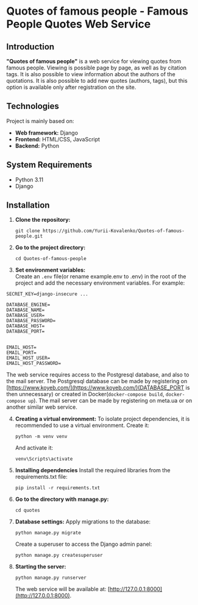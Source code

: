 
# **Quotes of famous people** - Famous People Quotes Web Service

## Introduction
**"Quotes of famous people"** is a web service for viewing quotes from famous people. Viewing is possible page by page, as well as by citation tags. It is also possible to view information about the authors of the quotations. It is also possible to add new quotes (authors, tags), but this option is available only after registration on the site.

## Technologies
Project is mainly based on:
- **Web framework:** Django  
- **Frontend:** HTML/CSS, JavaScript  
- **Backend:** Python 

## System Requirements
- Python 3.11
- Django


## Installation
1. **Clone the repository:**
   ```
   git clone https://github.com/Yurii-Kovalenko/Quotes-of-famous-people.git
   ```

2. **Go to the project directory:**
   ```
   cd Quotes-of-famous-people
   ```

3. **Set environment variables:**  
   Create an ```.env``` file(or rename example.env to .env) in the root of the project and add the necessary environment variables. For example:
```
SECRET_KEY=django-insecure ...

DATABASE_ENGINE=
DATABASE_NAME=
DATABASE_USER=
DATABASE_PASSWORD=
DATABASE_HOST=
DATABASE_PORT=


EMAIL_HOST=
EMAIL_PORT=
EMAIL_HOST_USER=
EMAIL_HOST_PASSWORD=
```
   The web service requires access to the Postgresql database, and also to the mail server. The Postgresql database can be made by registering on [https://www.koyeb.com/](https://www.koyeb.com/)(DATABASE_PORT is then unnecessary) or created in Docker(```docker-compose build```, ```docker-compose up```). The mail server can be made by registering on meta.ua or on another similar web service.

4. **Creating a virtual environment:**
   To isolate project dependencies, it is recommended to use a virtual environment.
   Create it:
   ```
   python -m venv venv
   ```
   And activate it:
   ```
   venv\Scripts\activate
   ```

5. **Installing dependencies**
   Install the required libraries from the requirements.txt file:
   ```
   pip install -r requirements.txt
   ```

6. **Go to the directory with manage.py:**
   ```
   cd quotes
   ```

7. **Database settings:**
   Apply migrations to the database:
   ```
   python manage.py migrate
   ```
   Create a superuser to access the Django admin panel:
   ```
   python manage.py createsuperuser
   ```

8. **Starting the server:**
   ```
   python manage.py runserver
   ```
   The web service will be available at: [http://127.0.0.1:8000](http://127.0.0.1:8000).